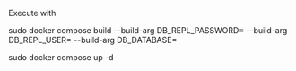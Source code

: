 Execute with

sudo docker compose build --build-arg DB_REPL_PASSWORD=<repl pass> --build-arg DB_REPL_USER=<repl user> --build-arg DB_DATABASE=<database name>

sudo docker compose up -d
